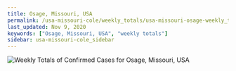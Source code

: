 ```yaml
---
title: Osage, Missouri, USA
permalink: /usa-missouri-cole/weekly_totals/usa-missouri-osage-weekly_totals.html
last_updated: Nov 9, 2020
keywords: ["Osage, Missouri, USA", "weekly totals"]
sidebar: usa-missouri-cole_sidebar
---
```


![Weekly Totals of Confirmed Cases for Osage, Missouri, USA](/covid_tracker/images/graphs/usa-missouri-osage-weekly_totals_graph.png)
